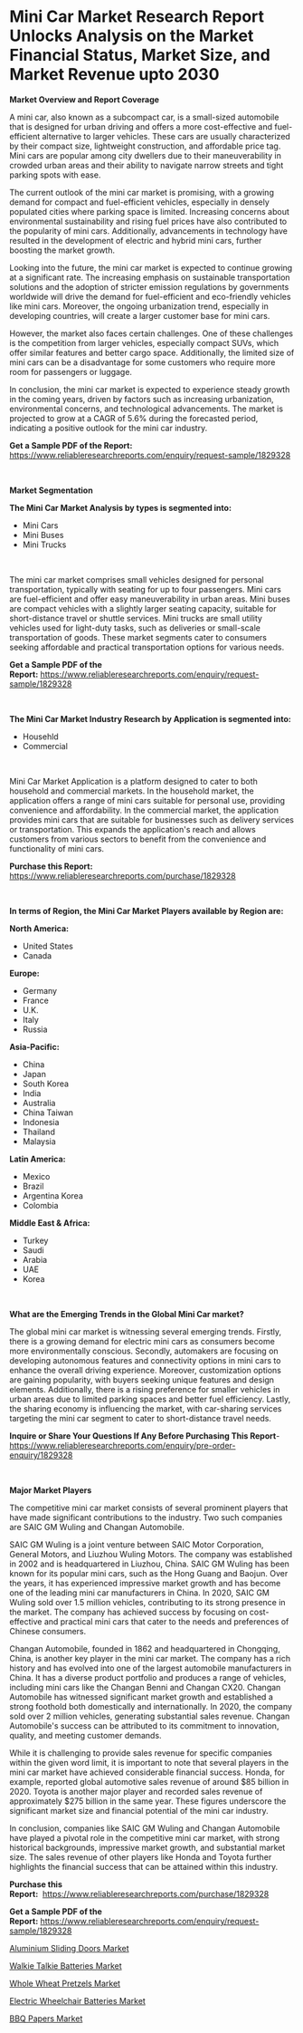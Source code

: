 <p><h1>Mini Car Market Research Report Unlocks Analysis on the Market Financial Status, Market Size, and Market Revenue upto 2030</h1></p><p><strong>Market Overview and Report Coverage</strong></p>
<p><p>A mini car, also known as a subcompact car, is a small-sized automobile that is designed for urban driving and offers a more cost-effective and fuel-efficient alternative to larger vehicles. These cars are usually characterized by their compact size, lightweight construction, and affordable price tag. Mini cars are popular among city dwellers due to their maneuverability in crowded urban areas and their ability to navigate narrow streets and tight parking spots with ease.</p><p>The current outlook of the mini car market is promising, with a growing demand for compact and fuel-efficient vehicles, especially in densely populated cities where parking space is limited. Increasing concerns about environmental sustainability and rising fuel prices have also contributed to the popularity of mini cars. Additionally, advancements in technology have resulted in the development of electric and hybrid mini cars, further boosting the market growth.</p><p>Looking into the future, the mini car market is expected to continue growing at a significant rate. The increasing emphasis on sustainable transportation solutions and the adoption of stricter emission regulations by governments worldwide will drive the demand for fuel-efficient and eco-friendly vehicles like mini cars. Moreover, the ongoing urbanization trend, especially in developing countries, will create a larger customer base for mini cars.</p><p>However, the market also faces certain challenges. One of these challenges is the competition from larger vehicles, especially compact SUVs, which offer similar features and better cargo space. Additionally, the limited size of mini cars can be a disadvantage for some customers who require more room for passengers or luggage.</p><p>In conclusion, the mini car market is expected to experience steady growth in the coming years, driven by factors such as increasing urbanization, environmental concerns, and technological advancements. The market is projected to grow at a CAGR of 5.6% during the forecasted period, indicating a positive outlook for the mini car industry.</p></p>
<p><strong>Get a Sample PDF of the Report:</strong> <a href="https://www.reliableresearchreports.com/enquiry/request-sample/1829328">https://www.reliableresearchreports.com/enquiry/request-sample/1829328</a></p>
<p>&nbsp;</p>
<p><strong>Market Segmentation</strong></p>
<p><strong>The Mini Car Market Analysis by types is segmented into:</strong></p>
<p><ul><li>Mini Cars</li><li>Mini Buses</li><li>Mini Trucks</li></ul></p>
<p>&nbsp;</p>
<p><p>The mini car market comprises small vehicles designed for personal transportation, typically with seating for up to four passengers. Mini cars are fuel-efficient and offer easy maneuverability in urban areas. Mini buses are compact vehicles with a slightly larger seating capacity, suitable for short-distance travel or shuttle services. Mini trucks are small utility vehicles used for light-duty tasks, such as deliveries or small-scale transportation of goods. These market segments cater to consumers seeking affordable and practical transportation options for various needs.</p></p>
<p><strong>Get a Sample PDF of the Report:</strong>&nbsp;<a href="https://www.reliableresearchreports.com/enquiry/request-sample/1829328">https://www.reliableresearchreports.com/enquiry/request-sample/1829328</a></p>
<p>&nbsp;</p>
<p><strong>The Mini Car Market Industry Research by Application is segmented into:</strong></p>
<p><ul><li>Househld</li><li>Commercial</li></ul></p>
<p>&nbsp;</p>
<p><p>Mini Car Market Application is a platform designed to cater to both household and commercial markets. In the household market, the application offers a range of mini cars suitable for personal use, providing convenience and affordability. In the commercial market, the application provides mini cars that are suitable for businesses such as delivery services or transportation. This expands the application's reach and allows customers from various sectors to benefit from the convenience and functionality of mini cars.</p></p>
<p><strong>Purchase this Report:</strong>&nbsp; <a href="https://www.reliableresearchreports.com/purchase/1829328">https://www.reliableresearchreports.com/purchase/1829328</a></p>
<p>&nbsp;</p>
<p><strong>In terms of Region, the Mini Car Market Players available by Region are:</strong></p>
<p>
    <p> <strong> North America: </strong>
        <ul>
            <li>United States</li>
            <li>Canada</li>
        </ul>
        </p> 
    <p> <strong> Europe: </strong>
        <ul>
            <li>Germany</li>
            <li>France</li>
            <li>U.K.</li>
            <li>Italy</li>
            <li>Russia</li>
        </ul>
        </p> 
    <p> <strong> Asia-Pacific: </strong>
        <ul>
            <li>China</li>
            <li>Japan</li>
            <li>South Korea</li>
            <li>India</li>
            <li>Australia</li>
            <li>China Taiwan</li>
            <li>Indonesia</li>
            <li>Thailand</li>
            <li>Malaysia</li>
        </ul>
        </p> 
    <p> <strong> Latin America: </strong>
        <ul>
            <li>Mexico</li>
            <li>Brazil</li>
            <li>Argentina Korea</li>
            <li>Colombia</li>
        </ul>
        </p> 
    <p> <strong> Middle East & Africa: </strong>
        <ul>
            <li>Turkey</li>
            <li>Saudi</li>
            <li>Arabia</li>
            <li>UAE</li>
            <li>Korea</li>
        </ul>
    </p>
    </p>
<p>&nbsp;</p>
<p><strong>What are the Emerging Trends in the Global Mini Car market?</strong></p>
<p><p>The global mini car market is witnessing several emerging trends. Firstly, there is a growing demand for electric mini cars as consumers become more environmentally conscious. Secondly, automakers are focusing on developing autonomous features and connectivity options in mini cars to enhance the overall driving experience. Moreover, customization options are gaining popularity, with buyers seeking unique features and design elements. Additionally, there is a rising preference for smaller vehicles in urban areas due to limited parking spaces and better fuel efficiency. Lastly, the sharing economy is influencing the market, with car-sharing services targeting the mini car segment to cater to short-distance travel needs.</p></p>
<p><strong>Inquire or Share Your Questions If Any Before Purchasing This Report</strong>- <a href="https://www.reliableresearchreports.com/enquiry/pre-order-enquiry/1829328">https://www.reliableresearchreports.com/enquiry/pre-order-enquiry/1829328</a></p>
<p>&nbsp;</p>
<p><strong>Major Market Players</strong></p>
<p><p>The competitive mini car market consists of several prominent players that have made significant contributions to the industry. Two such companies are SAIC GM Wuling and Changan Automobile.</p><p>SAIC GM Wuling is a joint venture between SAIC Motor Corporation, General Motors, and Liuzhou Wuling Motors. The company was established in 2002 and is headquartered in Liuzhou, China. SAIC GM Wuling has been known for its popular mini cars, such as the Hong Guang and Baojun. Over the years, it has experienced impressive market growth and has become one of the leading mini car manufacturers in China. In 2020, SAIC GM Wuling sold over 1.5 million vehicles, contributing to its strong presence in the market. The company has achieved success by focusing on cost-effective and practical mini cars that cater to the needs and preferences of Chinese consumers.</p><p>Changan Automobile, founded in 1862 and headquartered in Chongqing, China, is another key player in the mini car market. The company has a rich history and has evolved into one of the largest automobile manufacturers in China. It has a diverse product portfolio and produces a range of vehicles, including mini cars like the Changan Benni and Changan CX20. Changan Automobile has witnessed significant market growth and established a strong foothold both domestically and internationally. In 2020, the company sold over 2 million vehicles, generating substantial sales revenue. Changan Automobile's success can be attributed to its commitment to innovation, quality, and meeting customer demands.</p><p>While it is challenging to provide sales revenue for specific companies within the given word limit, it is important to note that several players in the mini car market have achieved considerable financial success. Honda, for example, reported global automotive sales revenue of around $85 billion in 2020. Toyota is another major player and recorded sales revenue of approximately $275 billion in the same year. These figures underscore the significant market size and financial potential of the mini car industry.</p><p>In conclusion, companies like SAIC GM Wuling and Changan Automobile have played a pivotal role in the competitive mini car market, with strong historical backgrounds, impressive market growth, and substantial market size. The sales revenue of other players like Honda and Toyota further highlights the financial success that can be attained within this industry.</p></p>
<p><strong>Purchase this Report:</strong>&nbsp;&nbsp;<a href="https://www.reliableresearchreports.com/purchase/1829328">https://www.reliableresearchreports.com/purchase/1829328</a></p>
<p></p>
<p><strong>Get a Sample PDF of the Report:</strong>&nbsp;<a href="https://www.reliableresearchreports.com/enquiry/request-sample/1829328">https://www.reliableresearchreports.com/enquiry/request-sample/1829328</a></p>
<p><p><a href="https://medium.com/@primeyash92/aluminium-sliding-doors-market-size-and-market-trends-complete-industry-overview-2023-to-2030-76b048e68557">Aluminium Sliding Doors Market</a></p><p><a href="https://medium.com/@santosh99915121/walkie-talkie-batteries-market-competitive-analysis-market-trends-and-forecast-to-2030-de583f3cc3d6">Walkie Talkie Batteries Market</a></p><p><a href="https://medium.com/@yashreports27/whole-wheat-pretzels-market-analysis-and-sze-forecasted-for-period-from-2023-to-2030-478913eb9495">Whole Wheat Pretzels Market</a></p><p><a href="https://medium.com/@shubham99912151/electric-wheelchair-batteries-market-insight-market-trends-growth-forecasted-from-2023-to-2030-8beb322a24ff">Electric Wheelchair Batteries Market</a></p><p><a href="https://medium.com/@shiv151299/bbq-papers-market-exploring-market-share-market-trends-and-future-growth-617db20c4bdf">BBQ Papers Market</a></p></p>